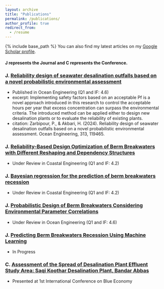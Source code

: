 ```yaml
---
layout: archive
title: "Publications"
permalink: /publications/
author_profile: true
redirect_from:
  - /resume
---
```


{% include base_path %}
You can also find my latest articles on my [Google Scholar profile](https://scholar.google.com/citations?user=V5aIzssAAAAJ&hl=en&authuser=1).


#### **J** represents the Journal and **C** represents the Conference.
### **J.** [Reliability design of seawater desalination outfalls based on a novel probabilistic environmental assessment](https://doi.org/10.1016/j.oceaneng.2024.119465)

* Published in Ocean Engineering (Q1 and IF: 4.6)
* excerpt: Implementing safety factors based on an acceptable Pf is a novel approach introduced in this research to control the acceptable hours per year that excess concentration can surpass the environmental criteria. The introduced method can be applied either to design new desalination plants or to evaluate the reliability of existing plants.
* citation: Zarbipour, P., & Akbari, H. (2024). Reliability design of seawater desalination outfalls based on a novel probabilistic environmental assessment. Ocean Engineering, 313, 119465.
    
### **J.** [Reliability-Based Design Optimization of Berm Breakwaters with Different Reshaping and Dependency Structures](https://doi.org/)
* Under Review in Coastal Engineering (Q1 and IF: 4.2)
    
### **J.** [Bayesian regression for the prediction of berm breakwaters recession](https://doi.org/)
* Under Review in Coastal Engineering (Q1 and IF: 4.2) 
    
### **J.** [Probabilistic Design of Berm Breakwaters Considering Environmental Parameter Correlations](https://doi.org/)
* Under Review in Ocean Engineering (Q1 and IF: 4.6)
    
### **J.** [Predicting Berm Breakwaters Recession Using Machine Learning](https://doi.org/)
* In Progress
    
### **C.** [Assessment of the Spread of Desalination Plant Effluent Study Area: Saqi Koothar Desalination Plant, Bandar Abbas](https://en.civilica.com/doc/1994723/)
* Presented at 1st International Conference on Blue Economy 


